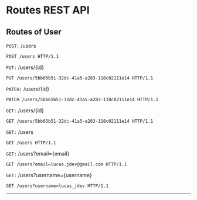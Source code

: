 
# Routes REST API

## Routes of User

`POST:` /users

```http
POST /users HTTP/1.1
```

`PUT:` /users/{id}

```http
PUT /users/5bb65b51-32dc-41a5-a283-118c02111e14 HTTP/1.1
```

`PATCH:` /users/{id}

```http
PATCH /users/5bb65b51-32dc-41a5-a283-118c02111e14 HTTP/1.1
```

`GET:` /users/{id}

```http
GET /users/5bb65b51-32dc-41a5-a283-118c02111e14 HTTP/1.1
```

`GET:` /users

```http
GET /users HTTP/1.1
```

`GET:` /users?email={email}

```http
GET /users?email=lucas.jdev@gmail.com HTTP/1.1
```

`GET:` /users?username={username}

```http
GET /users?username=lucas_jdev HTTP/1.1
```

<hr/>